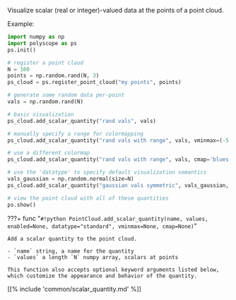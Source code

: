 Visualize scalar (real or integer)-valued data at the points of a point cloud.

Example:
```python
import numpy as np
import polyscope as ps
ps.init()

# register a point cloud
N = 100
points = np.random.rand(N, 3)
ps_cloud = ps.register_point_cloud("my points", points)

# generate some random data per-point
vals = np.random.rand(N)

# basic visualization
ps_cloud.add_scalar_quantity("rand vals", vals)

# manually specify a range for colormapping
ps_cloud.add_scalar_quantity("rand vals with range", vals, vminmax=(-5., 5.), enabled=True)

# use a different colormap
ps_cloud.add_scalar_quantity("rand vals with range", vals, cmap='blues')

# use the 'datatype' to specify default visualization semantics
vals_gaussian = np.random.normal(size=N)
ps_cloud.add_scalar_quantity("gaussian vals symmetric", vals_gaussian, datatype='symmetric')

# view the point cloud with all of these quantities
ps.show() 
```

???+ func "`#!python PointCloud.add_scalar_quantity(name, values, enabled=None, datatype="standard", vminmax=None, cmap=None)`"

    Add a scalar quantity to the point cloud.

    - `name` string, a name for the quantity
    - `values` a length `N` numpy array, scalars at points

    This function also accepts optional keyword arguments listed below, which customize the appearance and behavior of the quantity.
    
[[% include 'common/scalar_quantity.md' %]]
